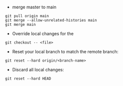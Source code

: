 * merge master to main

```dos
git pull origin main
git merge --allow-unrelated-histories main
git merge main
```

* Override local changes for the <file>

```dos
git checkout -- <file>
```

* Reset your local branch to match the remote branch:

```dos
git reset --hard origin/<branch-name>
```

* Discard all local changes:

```dos
git reset --hard HEAD
```

